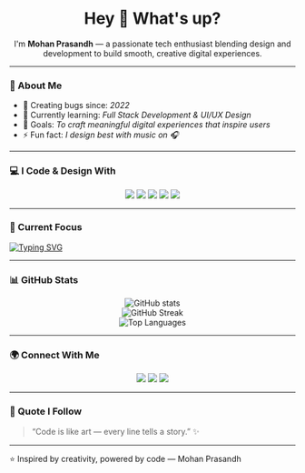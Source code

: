<!-- 💫 GitHub Profile README - Mohan Prasandh -->

<h1 align="center">Hey 👋 What's up?</h1>

<p align="center">
I'm <b>Mohan Prasandh</b> — a passionate tech enthusiast blending design and development to build smooth, creative digital experiences.  
</p>

---

### 🌟 About Me  

- 🐍 Creating bugs since: *2022*  
- 🧠 Currently learning: *Full Stack Development & UI/UX Design*  
- 🎯 Goals: *To craft meaningful digital experiences that inspire users*  
- ⚡ Fun fact: *I design best with music on 🎧*  

---

### 💻 I Code & Design With  

<p align="center">
  <img src="https://img.shields.io/badge/Python-3776AB?style=for-the-badge&logo=python&logoColor=white" />
  <img src="https://img.shields.io/badge/WordPress-21759B?style=for-the-badge&logo=wordpress&logoColor=white" />
  <img src="https://img.shields.io/badge/Figma-F24E1E?style=for-the-badge&logo=figma&logoColor=white" />
  <img src="https://img.shields.io/badge/HTML5-E34F26?style=for-the-badge&logo=html5&logoColor=white" />
  <img src="https://img.shields.io/badge/CSS3-1572B6?style=for-the-badge&logo=css3&logoColor=white" />
</p>

---

### 🧩 Current Focus  

[![Typing SVG](https://readme-typing-svg.demolab.com?font=Fira+Code&duration=2000&pause=1000&color=00F700&center=true&vCenter=true&width=435&lines=Learning+Full+Stack+Development;Exploring+Modern+UI%2FUX+Design;Always+Curious+and+Creative)](https://git.io/typing-svg)

---

### 📊 GitHub Stats  

<p align="center">
  <img src="https://github-readme-stats.vercel.app/api?username=MohanPrasandh&show_icons=true&theme=tokyonight" alt="GitHub stats" />
  <br/>
  <img src="https://github-readme-streak-stats.herokuapp.com/?user=MohanPrasandh&theme=tokyonight" alt="GitHub Streak" />
  <br/>
  <img src="https://github-readme-stats.vercel.app/api/top-langs/?username=MohanPrasandh&layout=compact&theme=tokyonight" alt="Top Languages" />
</p>

---

### 🌍 Connect With Me  

<p align="center">
  <a href="https://www.linkedin.com/in/your-link"><img src="https://img.shields.io/badge/LinkedIn-0077B5?style=for-the-badge&logo=linkedin&logoColor=white" /></a>
  <a href="https://www.instagram.com/your-link"><img src="https://img.shields.io/badge/Instagram-E4405F?style=for-the-badge&logo=instagram&logoColor=white" /></a>
  <a href="https://your-portfolio-link.com"><img src="https://img.shields.io/badge/Portfolio-000000?style=for-the-badge&logo=firefox&logoColor=white" /></a>
</p>

---

### 💬 Quote I Follow  
> “Code is like art — every line tells a story.” ✨

---

⭐ Inspired by creativity, powered by code — Mohan Prasandh
